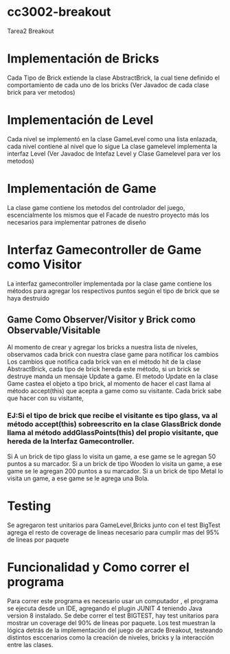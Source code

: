 # cc3002-breakout
Tarea2 Breakout
# Implementación de Bricks
Cada Tipo de Brick extiende la clase AbstractBrick, la cual tiene definido el comportamiento de cada uno de los bricks
(Ver Javadoc de cada clase brick para ver metodos)
# Implementación de Level
Cada nivel se implementó en la clase GameLevel como una lista enlazada, cada nivel contiene al nivel que lo sigue
La clase gamelevel implementa la interfaz Level 
(Ver Javadoc de Intefaz Level y Clase Gamelevel para ver los metodos)
# Implementación de Game
La clase game contiene los metodos del controlador del juego, escencialmente los mismos que el Facade de nuestro proyecto más los necesarios para implementar patrones de diseño
# Interfaz Gamecontroller de Game como Visitor
La interfaz gamecontroller implementada por la clase game contiene los métodos para agregar los respectivos puntos según el tipo de brick que se haya destruido
## Game Como Observer/Visitor y Brick como Observable/Visitable
Al momento de crear y agregar los bricks a nuestra lista de niveles, observamos cada brick con nuestra clase game para notificar los cambios
Los cambios que notifica cada brick van en el método hit de la clase AbstractBrick, cada tipo de brick hereda este método, si un brick se destruye manda un mensaje Update a game.
El metodo Update en la clase Game castea el objeto a tipo brick, al momento de hacer el cast llama al método accept(this) que acepta a game como su visitante.
Cada brick sabe que hacer con su visitante,
### EJ:Si el tipo de brick que recibe el visitante es tipo glass, va al método accept(this) sobreescrito en la clase GlassBrick donde llama al método addGlassPoints(this) del propio visitante, que hereda de la Interfaz Gamecontroller.

Si A un brick de tipo glass lo visita un game, a ese game se le agregan 50 puntos a su marcador.
Si a un brick de tipo Wooden lo visita un game, a ese game se le agregan 200 puntos a su marcador.
Si a un brick de tipo Metal lo visita un game, a ese game se le agrega una Bola.
# Testing
Se agregaron test unitarios para GameLevel,Bricks junto con el test BigTest agrega el resto de coverage de lineas necesario para cumplir mas del 95% de lineas por paquete 
# Funcionalidad y Como correr el programa
Para correr este programa es necesario usar un computador , el programa se ejecuta desde un IDE, agregando el plugin JUNIT 4 teniendo Java version 8 instalado.
Se debe correr el test BIGTEST, hay test unitarios para mostrar un coverage del 90% de lineas por paquete.
Los test muestran la lógica detrás de la implementación del juego de arcade Breakout, testeando distintos esccenarios como la creación de niveles, bricks y la interacción entre las clases.




